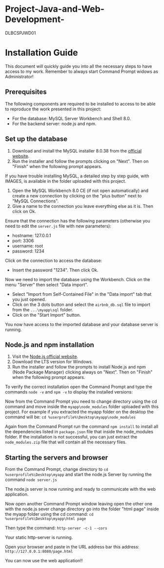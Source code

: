 # Project-Java-and-Web-Development-
DLBCSPJWD01


# Installation Guide

This document will quickly guide you into all the necessary steps to have access to my work. 
Remember to always start Command Prompt widows as Administrator!

## Prerequisites

The following components are required to be installed to access to be able to reproduce the work presented in this project:

- For the database: MySQL Server Workbench and Shell 8.0.
- For the backend server: node.js and npm.

## Set up the database

1. Download and install the MySQL installer 8.0.38 from the [official website](https://dev.mysql.com/downloads/installer/).
2. Run the installer and follow the prompts clicking on "Next". Then on "Finish" when the following prompt appears.

If you have trouble installing MySQL, a detailed step by step guide, with IMAGES, is available in the folder uploaded with this project.

1. Open the MySQL Workbench 8.0 CE (if not open automatically) and create a new connection by clicking on the "plus button" next to "MySQL Connections".
2. Give a name to the connection you leave everything else as it is. Then click on Ok.

Ensure that the connection has the following parameters (otherwise you need to edit the `server.js` file with new parameters):

- hostname: 127.0.0.1
- port: 3306
- username: root
- password: 1234

Click on the connection to access the database:

- Insert the password "1234". Then click Ok.

Now we need to import the database using the Workbench. Click on the menu "Server" then select "Data import".

- Select "Import from Self-Contained File" in the "Data import" tab that you just opened.
- Click on the 3 dots button and select the `airbnb_db.sql` file to import from the `...\myapp\sql` folder.
- Click on the "Start Import" button.

You now have access to the imported database and your database server is running.

## Node.js and npm installation

1. Visit the [Node.js official website](https://nodejs.org/).
2. Download the LTS version for Windows.
3. Run the installer and follow the prompts to install Node.js and npm (Node Package Manager) clicking always on "Next". Then on "Finish" when the following prompt appears.

To verify the correct installation open the Command Prompt and type the commands `node -v` and `npm -v` to display the installed versions:

Now from the Command Prompt you need to change directory using the cd command and move inside the `myapp\node_modules` folder uploaded with this project. For example if you extracted the myapp folder on the desktop the command will be: `cd %userprofile%\Desktop\myapp\node_modules`

Again from the Command Prompt run the command `npm install` to install all the dependencies listed in `package.json` file that inside the node_modules folder.
If the installation is not successful, you can just extract the `node_modules.zip` file that will contain all the necessary files.

## Starting the servers and browser

From the Command Prompt, change directory to  `cd %userprofile%\Desktop\myapp` and start the node.js Server by running the command `node server.js`

The node.js server is now running and ready to communicate with the web application.

Now open another Command Prompt window leaving open the other one with the node.js sever change directory go into the folder "html page" inside the myapp folder using the cd command: `cd %userprofile%\Desktop\myapp\html page`

Then type the command: `http-server -c-1 --cors`

Your static http-server is running.

Open your browser and paste in the URL address bar this address: `http://127.0.0.1:8080/page.html`

You can now use the web application!!



